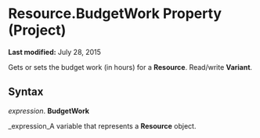 
# Resource.BudgetWork Property (Project)

 **Last modified:** July 28, 2015

Gets or sets the budget work (in hours) for a  **Resource**. Read/write  **Variant**.

## Syntax

 _expression_. **BudgetWork**

 _expression_A variable that represents a  **Resource** object.

